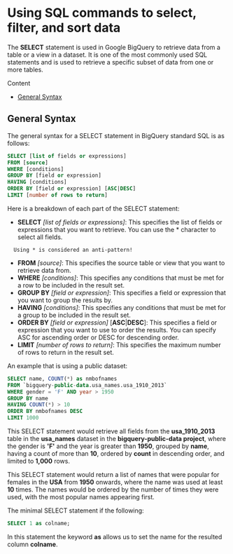 # Using SQL commands to select, filter, and sort data

The **SELECT** statement is used in Google BigQuery to retrieve data from a table or a view in a dataset. It is one of the most commonly used SQL statements and is used to retrieve a specific subset of data from one or more tables.

Content
- [General Syntax](Select-filter-sort-data.md#general-syntax)

## General Syntax

The general syntax for a SELECT statement in BigQuery standard SQL is as follows:

```sql
SELECT [list of fields or expressions]
FROM [source]
WHERE [conditions]
GROUP BY [field or expression]
HAVING [conditions]
ORDER BY [field or expression] [ASC|DESC]
LIMIT [number of rows to return]
```

Here is a breakdown of each part of the SELECT statement:
- **SELECT** *[list of fields or expressions]*: This specifies the list of fields or expressions that you want to retrieve. You can use the * character to select all fields.   
```
  Using * is considered an anti-pattern!
```
- **FROM** *[source]*: This specifies the source table or view that you want to retrieve data from.
- **WHERE** *[conditions]*: This specifies any conditions that must be met for a row to be included in the result set.
- **GROUP BY** *[field or expression]*: This specifies a field or expression that you want to group the results by.
- **HAVING** *[conditions]*: This specifies any conditions that must be met for a group to be included in the result set.
- **ORDER BY** *[field or expression]* [**ASC**|**DESC**]: This specifies a field or expression that you want to use to order the results. You can specify ASC for ascending order or DESC for descending order.
- **LIMIT** *[number of rows to return]*: This specifies the maximum number of rows to return in the result set.

An example that is using a public dataset:
```sql
SELECT name, COUNT(*) as nmbofnames
FROM `bigquery-public-data.usa_names.usa_1910_2013`
WHERE gender = 'F' AND year > 1950
GROUP BY name
HAVING COUNT(*) > 10
ORDER BY nmbofnames DESC
LIMIT 1000
```

This SELECT statement would retrieve all fields from the **usa_1910_2013** table in the **usa_names** dataset in the **bigquery-public-data project**, where the gender is **'F'** and the year is greater than **1950**, grouped by **name**, having a count of more than **10**, ordered by **count** in descending order, and limited to **1,000** rows.

This SELECT statement would return a list of names that were popular for females in the **USA** from **1950** onwards, where the name was used at least **10** times. The names would be ordered by the number of times they were used, with the most popular names appearing first.

The minimal SELECT statement if the following:
```sql 
SELECT 1 as colname;
``` 
In this statement the keyword **as** allows us to set the name for the resulted column **colname**.

